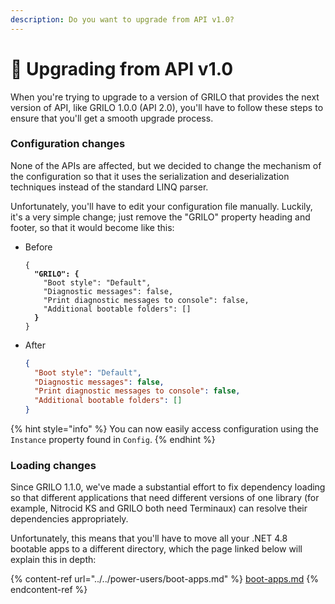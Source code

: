 ```yaml
---
description: Do you want to upgrade from API v1.0?
---
```


# 🔼 Upgrading from API v1.0

When you're trying to upgrade to a version of GRILO that provides the next version of API, like GRILO 1.0.0 (API 2.0), you'll have to follow these steps to ensure that you'll get a smooth upgrade process.

### Configuration changes

None of the APIs are affected, but we decided to change the mechanism of the configuration so that it uses the serialization and deserialization techniques instead of the standard LINQ parser.

Unfortunately, you'll have to edit your configuration file manually. Luckily, it's a very simple change; just remove the "GRILO" property heading and footer, so that it would become like this:

*   Before

    <pre class="language-json"><code class="lang-json">{
    <strong>  "GRILO": {
    </strong>    "Boot style": "Default",
        "Diagnostic messages": false,
        "Print diagnostic messages to console": false,
        "Additional bootable folders": []
    <strong>  }
    </strong>}
    </code></pre>
*   After

    ```json
    {
      "Boot style": "Default",
      "Diagnostic messages": false,
      "Print diagnostic messages to console": false,
      "Additional bootable folders": []
    }
    ```

{% hint style="info" %}
You can now easily access configuration using the `Instance` property found in `Config`.
{% endhint %}

### Loading changes

Since GRILO 1.1.0, we've made a substantial effort to fix dependency loading so that different applications that need different versions of one library (for example, Nitrocid KS and GRILO both need Terminaux) can resolve their dependencies appropriately.

Unfortunately, this means that you'll have to move all your .NET 4.8 bootable apps to a different directory, which the page linked below will explain this in depth:

{% content-ref url="../../power-users/boot-apps.md" %}
[boot-apps.md](../../power-users/boot-apps.md)
{% endcontent-ref %}
